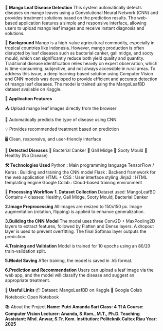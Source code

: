 **🍃 Mango Leaf Disease Detection**
This system automatically detects diseases on mango leaves using a Convolutional Neural Network (CNN) and provides treatment solutions based on the prediction results. The web-based application features a simple and responsive interface, allowing users to upload mango leaf images and receive instant diagnosis and solutions.

**📖 Background**
Mango is a high-value agricultural commodity, especially in tropical countries like Indonesia. However, mango production is often disrupted by leaf diseases such as bacterial canker, gall midge, and sooty mould, which can significantly reduce both yield quality and quantity.
Traditional disease identification relies heavily on expert observation, which is time-consuming, subjective, and not always accessible in rural areas. To address this issue, a deep learning-based solution using Computer Vision and CNN models was developed to provide efficient and accurate detection of mango leaf diseases. The model is trained using the MangoLeafBD dataset available on Kaggle.

**📸 Application Features**

📤 Upload mango leaf images directly from the browser

🧠 Automatically predicts the type of disease using CNN

💡 Provides recommended treatment based on prediction

🖥️ Clean, responsive, and user-friendly interface

**🧠 Detected Diseases**
🦠 Bacterial Canker
🐛 Gall Midge
🍄 Sooty Mould
🌿 Healthy (No Disease)

**🛠️ Technologies Used**
Python : Main programming language
TensorFlow / Keras : Building and training the CNN model
Flask	: Backend framework for the web application
HTML + CSS : User interface styling
Jinja2 : HTML templating engine
Google Colab : Cloud-based training environment

**🧪 Processing Workflow**
**1. Dataset Collection**
Dataset used: MangoLeafBD
Contains 4 classes: Healthy, Gall Midge, Sooty Mould, Bacterial Canker

**2.Image Preprocessing**
All images are resized to 150x150 px. Image augmentation (rotation, flipping) is applied to enhance generalization.

**3.Building the CNN Model**
The model uses three Conv2D + MaxPooling2D layers to extract features, followed by Flatten and Dense layers. A dropout layer is used to prevent overfitting. The final Softmax layer outputs the prediction.

**4.Training and Validation**
Model is trained for 10 epochs using an 80/20 train-validation split.

**5.Model Saving**
After training, the model is saved in .h5 format.

**6.Prediction and Recommendation**
Users can upload a leaf image via the web app, and the model will classify the disease and suggest an appropriate treatment.

**🔗 Useful Links**
📦 Dataset: MangoLeafBD on Kaggle
📓 Google Colab Notebook: Open Notebook

📚 About the Project
**Name: Putri Amanda Sari
Class: 4 TI A
Course: Computer Vision
Lecturer: Ananda, S.Kom., M.T., Ph.D.
Teaching Assistant: Mhd. Anwar, S.Tr. Kom.
Institution: Politeknik Caltex Riau
Year: 2025**

